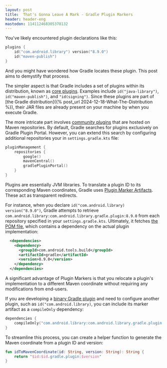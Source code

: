 ```yaml
---
layout: post
title:  That's Gonna Leave A Mark - Gradle Plugin Markers
header: header-eng
mastodon: 114112468305378132
---
```


You've likely encountered plugin declarations like this:

```kotlin
plugins {
    id("com.android.library") version("8.9.0")
    id("maven-publish")
}
```

And you might have wondered how Gradle locates these plugin. This post aims to demystify that process.

The simpler aspect is that Gradle includes a set of plugins within its distribution, known as [core plugins](https://docs.gradle.org/current/userguide/plugin_reference.html#plugin_reference).
Examples include `id("java-library")`, `id("maven-publish")`, and `"id(signing")`. Since these plugins are part of
[the Gradle distribution]({% post_url 2024-12-18-What-The-Distribution %}), their JAR files are already present on your
machine by when you execute Gradle.

The more intricate part involves [community plugins](https://docs.gradle.org/current/userguide/plugin_basics.html#2_community_plugins)
that are hosted on Maven repositories. By default, Gradle searches for plugins exclusively on Gradle Plugin Portal.
However, you can extend this search by configuring additional repositories your in `settings.gradle.kts` file:

```kotlin
pluginManagement {
    repositories {
        google()
        mavenCentral()
        gradlePluginPortal()
    }
}
```

Plugins are essentially JVM libraries. To translate a plugin ID to its corresponding Maven coordinates, Gradle uses
[Plugin Marker Artifacts](https://docs.gradle.org/current/userguide/plugins.html#sec:plugin_markers). These act as
transparent redirects.

For instance, when you declare `id("com.android.library) version("8.9.0")`, Gradle attempts to retrieve
`com.android.library:com.android.library.gradle.plugin:8.9.0` from each repository specified in your
`settings.gradle.kts`. Ultimately, it fetches [the POM file](https://dl.google.com/android/maven2/com/android/library/com.android.library.gradle.plugin/8.9.0/com.android.library.gradle.plugin-8.9.0.pom),
which contains a dependency on the actual plugin implementation:

```xml
  <dependencies>
    <dependency>
      <groupId>com.android.tools.build</groupId>
      <artifactId>gradle</artifactId>
      <version>8.9.0</version>
    </dependency>
  </dependencies>
```

A significant advantage of Plugin Markers is that you relocate a plugin's implementation to a different Maven coordinate
without requiring any modifications from end-users.

If you are developing a [binary Gradle plugin](https://docs.gradle.org/current/userguide/implementing_gradle_plugins_binary.html)
and need to configure another plugin, such as `id("com.android.library)`, you can include its marker artifact as
a `compileOnly` dependency:

```kotlin
dependencies {
    compileOnly("com.android.library:com.android.library.gradle.plugin:8.9.0")
}
```

To streamline this process, you can create a helper function to generate the Maven coordinate from a plugin ID and
version:

```kotlin
fun idToMavenCoordinate(id: String, version: String): String {
    return "$id:$id.gradle.plugin:$version"
}
```
